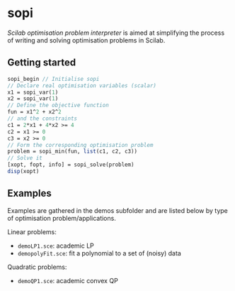 # sopi

*Scilab optimisation problem interpreter* is aimed at simplifying the process of writing and solving optimisation problems in Scilab.

## Getting started 

```scilab
sopi_begin // Initialise sopi
// Declare real optimisation variables (scalar)
x1 = sopi_var(1)
x2 = sopi_var(1)
// Define the objective function 
fun = x1^2 + x2^2
// and the constraints 
c1 = 2*x1 + 4*x2 >= 4
c2 = x1 >= 0
c3 = x2 >= 0
// Form the corresponding optimisation problem
problem = sopi_min(fun, list(c1, c2, c3))
// Solve it 
[xopt, fopt, info] = sopi_solve(problem)
disp(xopt) 
```

## Examples

Examples are gathered in the demos subfolder and are listed below by type of optimisation problem/applications. 

Linear problems:
- `demoLP1.sce`: academic LP
- `demopolyFit.sce`: fit a polynomial to a set of (noisy) data

Quadratic problems:
- `demoQP1.sce`: academic convex QP
